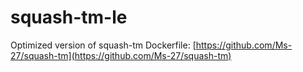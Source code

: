 # squash-tm-le
Optimized version of squash-tm Dockerfile:
[https://github.com/Ms-27/squash-tm](https://github.com/Ms-27/squash-tm)
